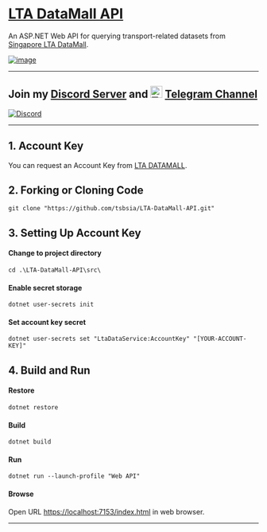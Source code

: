 # [LTA DataMall API](https://lta-datamall-api.azurewebsites.net)

An ASP.NET Web API for querying transport-related datasets from [Singapore LTA DataMall](https://datamall.lta.gov.sg/content/datamall/en/dynamic-data.html).

[![image](https://github.com/tsbsia/LTA-DataMall-API/assets/7907945/162c295e-144b-49a7-b982-29e04cc52570)](https://lta-datamall-api.azurewebsites.net)

---

## Join my [Discord Server](https://discord.gg/GkhjfYth) and <img alt="Telegram" src="https://upload.wikimedia.org/wikipedia/commons/thumb/8/82/Telegram_logo.svg/512px-Telegram_logo.svg.png?20220101141644" decoding="async" width="24" height="24">  [Telegram Channel](https://t.me/s/ltadatamallapi) 

[![Discord](https://discord.com/api/guilds/1164014124871733309/widget.png?style=banner3)](https://discord.gg/GkhjfYth)


---


## 1. Account Key

   You can request an Account Key from [LTA DATAMALL](https://datamall.lta.gov.sg/content/datamall/en/request-for-api.html).


## 2. Forking or Cloning Code
   ```
   git clone "https://github.com/tsbsia/LTA-DataMall-API.git"
   ```

## 3. Setting Up Account Key
#### Change to project directory
   ```
   cd .\LTA-DataMall-API\src\
   ```
   
#### Enable secret storage
   ```
   dotnet user-secrets init
   ```
#### Set account key secret 
   ```   
   dotnet user-secrets set "LtaDataService:AccountKey" "[YOUR-ACCOUNT-KEY]"
   ```
## 4. Build and Run

#### Restore 
   ```
   dotnet restore
   ```
#### Build
   ```
   dotnet build
   ```
#### Run 
   ```
   dotnet run --launch-profile "Web API"
   ```
#### Browse 

Open URL [https://localhost:7153/index.html](https://localhost:7153/index.html) in web browser.



---

